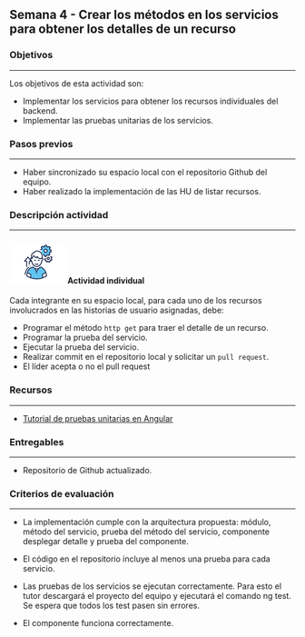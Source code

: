 ## Semana 4 - Crear los métodos en los servicios para obtener los detalles de un recurso

### Objetivos

---

Los objetivos de esta actividad son:

- Implementar los servicios para obtener los recursos individuales del backend.
- Implementar las pruebas unitarias de los servicios.

### Pasos previos

---

- Haber sincronizado su espacio local con el repositorio Github del equipo.
- Haber realizado la implementación de las HU de listar recursos.

### Descripción actividad

---

#### ![](./../../assets/images/individuo.png) Actividad individual

Cada integrante en su espacio local, para cada uno de los recursos involucrados en las historias de usuario asignadas, debe:

- Programar el método `http get` para traer el detalle de un recurso.
- Programar la prueba del servicio.
- Ejecutar la prueba del servicio.
- Realizar commit en el repositorio local y solicitar un `pull request`.
- El líder acepta o no el pull request

### Recursos

---

- [Tutorial de pruebas unitarias en Angular](https://misovirtual.virtual.uniandes.edu.co/codelabs/angular-pruebas-unitarias/index.html#0)

### Entregables

---

- Repositorio de Github actualizado.

### Criterios de evaluación

---

- La implementación cumple con la arquitectura propuesta: módulo, método del servicio, prueba del método del servicio, componente desplegar detalle y prueba del componente.

- El código en el repositorio incluye al menos una prueba para cada servicio.

- Las pruebas de los servicios se ejecutan correctamente. Para esto el tutor descargará el proyecto del equipo y ejecutará el comando ng test. Se espera que todos los test pasen sin errores.

- El componente funciona correctamente.





